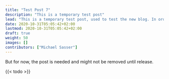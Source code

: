 ```yaml
---
title: "Test Post 7"
description: "This is a temporary test post"
lead: "This is a temporary test post, used to test the new blog. In order to do this, the post must remain in this place until the test is complete. Afterwards the post can be deleted."
date: 2020-10-31T05:05:42+02:00
lastmod: 2020-10-31T05:05:42+02:00
draft: true
weight: 50
images: []
contributors: ["Michael Sasser"]
---
```


But for now, the post is needed and might not be removed until release.

{{< todo >}}
